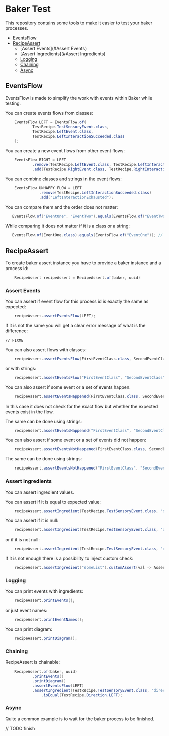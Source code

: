 # Baker Test

This repository contains some tools to make it easier to test your baker processes.

* [EventsFlow](#EventsFlow)
* [RecipeAssert](#RecipeAssert)
    - [Assert Events](#Assert Events)
    - [Assert Ingredients](#Assert Ingredients)
    - [Logging](#Logging)
    - [Chaining](#Chaining)
    - [Async](#Async)

## EventsFlow

EventsFlow is made to simplify the work with events within Baker while testing.

You can create events flows from classes:

```java
    EventsFlow LEFT = EventsFlow.of(
            TestRecipe.TestSensoryEvent.class,
            TestRecipe.LeftEvent.class,
            TestRecipe.LeftInteractionSucceeded.class
    );
``` 

You can create a new event flows from other event flows:

```java
    EventsFlow RIGHT = LEFT
            .remove(TestRecipe.LeftEvent.class, TestRecipe.LeftInteractionSucceeded.class)
            .add(TestRecipe.RightEvent.class, TestRecipe.RightInteractionSucceeded.class);
```

You can combine classes and strings in the event flows:

```java
    EventsFlow UNHAPPY_FLOW = LEFT
               .remove(TestRecipe.LeftInteractionSucceeded.class)
               .add("LeftInteractionExhausted");
``` 

You can compare them and the order does not matter:

```java
   EventsFlow.of("EventOne", "EventTwo").equals(EventsFlow.of("EventTwo", "EventOne")); // true   
```

While comparing it does not matter if it is a class or a string:

```java
   EventsFlow.of(EventOne.class).equals(EventsFlow.of("EventOne")); // true   
```

## RecipeAssert

To create baker assert instance you have to provide a baker instance and a process id:

```java
    RecipeAssert recipeAssert = RecipeAssert.of(baker, uuid)
```

### Assert Events

You can assert if event flow for this process id is exactly the same as expected:

```java
    recipeAssert.assertEventsFlow(LEFT);
```

If it is not the same you will get a clear error message of what is the difference:

```text
// FIXME
```

You can also assert flows with classes:

```java
    recipeAssert.assertEventsFlow(FirstEventClass.class, SecondEventClass.class);
```

or with strings:

```java
    recipeAssert.assertEventsFlow("FirstEventClass", "SecondEventClass");
```

You can also assert if some event or a set of events happen.

```java
    recipeAssert.assertEventsHappened(FirstEventClass.class, SecondEventClass.class);
```

In this case it does not check for the exact flow but whether the expected events exist in the flow.

The same can be done using strings:

```java
    recipeAssert.assertEventsHappened("FirstEventClass", "SecondEventClass");
```

You can also assert if some event or a set of events did not happen:

```java
    recipeAssert.assertEventsNotHappened(FirstEventClass.class, SecondEventClass.class);
```

The same can be done using strings:

```java
    recipeAssert.assertEventsNotHappened("FirstEventClass", "SecondEventClass");
```

### Assert Ingredients

You can assert ingredient values.

You can assert if it is equal to expected value:

```java
    recipeAssert.assertIngredient(TestRecipe.TestSensoryEvent.class, "direction").isEqual(TestRecipe.Direction.LEFT);
```

You can assert if it is null:

```java
    recipeAssert.assertIngredient(TestRecipe.TestSensoryEvent.class, "direction").isNull();
```

or if it is not null:

```java
    recipeAssert.assertIngredient(TestRecipe.TestSensoryEvent.class, "direction").notNull();
```

If it is not enough there is a possibility to inject custom check:

```java
    recipeAssert.assertIngredient("someList").customAssert(val -> Assert.assertEquals(2, val.asList(String.class).size()));
```

### Logging

You can print events with ingredients:

```java
    recipeAssert.printEvents();
```

or just event names:

```java
    recipeAssert.printEventNames();
```

You can print diagram:

```java
    recipeAssert.printDiagram();
```

### Chaining

RecipeAssert is chainable:

```java
    RecipeAssert.of(baker, uuid)
            .printEvents()
            .printDiagram()
            .assertEventsFlow(LEFT)
            .assertIngredient(TestRecipe.TestSensoryEvent.class, "direction")
                .isEqual(TestRecipe.Direction.LEFT);
```

### Async

Quite a common example is to wait for the baker process to be finished.

// TODO finish 

